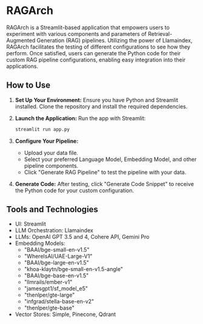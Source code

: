 
# RAGArch

RAGArch is a Streamlit-based application that empowers users to experiment with various components and parameters of Retrieval-Augmented Generation (RAG) pipelines. Utilizing the power of Llamaindex, RAGArch facilitates the testing of different configurations to see how they perform. Once satisfied, users can generate the Python code for their custom RAG pipeline configurations, enabling easy integration into their applications.

## How to Use

1. **Set Up Your Environment:**
   Ensure you have Python and Streamlit installed. Clone the repository and install the required dependencies.

2. **Launch the Application:**
   Run the app with Streamlit:

   ```bash
   streamlit run app.py
   ```

3. **Configure Your Pipeline:**
   - Upload your data file.
   - Select your preferred Language Model, Embedding Model, and other pipeline components.
   - Click "Generate RAG Pipeline" to test the pipeline with your data.

4. **Generate Code:**
   After testing, click "Generate Code Snippet" to receive the Python code for your custom configuration.

## Tools and Technologies

- UI: Streamlit
- LLM Orchestration: Llamaindex
- LLMs: OpenAI GPT 3.5 and 4, Cohere API, Gemini Pro
- Embedding Models:
   - "BAAI/bge-small-en-v1.5"
   - "WhereIsAI/UAE-Large-V1"
   - "BAAI/bge-large-en-v1.5"
   - "khoa-klaytn/bge-small-en-v1.5-angle"
   - "BAAI/bge-base-en-v1.5"
   - "llmrails/ember-v1"
   - "jamesgpt1/sf_model_e5"
   - "thenlper/gte-large"
   - "infgrad/stella-base-en-v2"
   - "thenlper/gte-base" 
- Vector Stores: Simple, Pinecone, Qdrant
